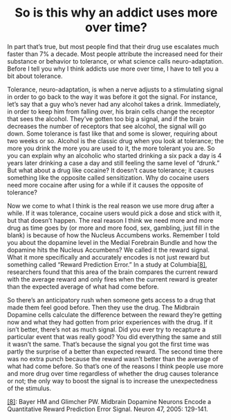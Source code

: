 <center><h1>So is this why an addict uses more over time?</h1></center>

In part that’s true, but most people find that their drug use escalates much faster than 7% a decade. Most people attribute the increased need for their substance or behavior to tolerance, or what science calls neuro-adaptation. Before I tell you why I think addicts use more over time, I have to tell you a bit about tolerance.

Tolerance, neuro-adaptation, is when a nerve adjusts to a stimulating signal in order to go back to the way it was before it got the signal. For instance, let’s say that a guy who’s never had any alcohol takes a drink. Immediately, in order to keep him from falling over, his brain cells change the receptor that sees the alcohol. They’ve gotten too big a signal, and if the brain decreases the number of receptors that see alcohol, the signal will go down. Some tolerance is fast like that and some is slower, requiring about two weeks or so. Alcohol is the classic drug when you look at tolerance; the more you drink the more you are used to it, the more tolerant you are. So you can explain why an alcoholic who started drinking a six pack a day is 4 years later drinking a case a day and still feeling the same level of “drunk.” But what about a drug like cocaine? It doesn’t cause tolerance; it causes something like the opposite called sensitization. Why do cocaine users need more cocaine after using for a while if it causes the opposite of tolerance?

Now we come to what I think is the real reason we use more drug after a while. If it was tolerance, cocaine users would pick a dose and stick with it, but that doesn’t happen. The real reason I think we need more and more drug as time goes by (or more and more food, sex, gambling, just fill in the blank) is because of how the Nucleus Accumbens works. Remember I told you about the dopamine level in the Medial Forebrain Bundle and how the dopamine hits the Nucleus Accumbens? We called it the reward signal. What it more specifically and accurately encodes is not just reward but something called “Reward Prediction Error.” In a study at Columbia<a name="ref8" href="#foot8">[8]</a>, researchers found that this area of the brain compares the current reward with the average reward and only fires when the current reward is greater than the expected average of what had come before.

So there’s an anticipatory rush when someone gets access to a drug that made them feel good before. Then they use the drug. The Midbrain Dopamine cells calculate the difference between the reward they’re getting now and what they had gotten from prior experiences with the drug. If it isn’t better, there’s not as much signal. Did you ever try to recapture a particular event that was really good? You did everything the same and still it wasn’t the same. That’s because the signal you got the first time was partly the surprise of a better than expected reward. The second time there was no extra punch because the reward wasn’t better than the average of what had come before. So that’s one of the reasons I think people use more and more drug over time regardless of whether the drug causes tolerance or not; the only way to boost the signal is to increase the unexpectedness of the stimulus.

<a name="foot8" href="#ref8">[8]</a>: Bayer HM and Glimcher PW. Midbrain Dopamine Neurons Encode a Quantitative Reward Prediction Error Signal. Neuron 47, 2005: 129-141.
